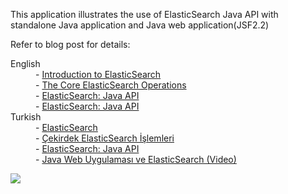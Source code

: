 This application illustrates the use of ElasticSearch Java API with standalone Java application and Java web application(JSF2.2) 

Refer to blog post for details:

<dl>
<dt>English</dt>
<dd>- <a href="http://en.kodcu.com/2013/09/elasticsearch-java-api-2/">Introduction to ElasticSearch</a></dd>
<dd>- <a href="http://en.kodcu.com/2013/09/english-the-core-elasticsearch-operations/">The Core ElasticSearch Operations</a></dd>
<dd>- <a href="http://en.kodcu.com/2013/09/elasticsearch-java-api-2/">ElasticSearch: Java API</a></dd>
<dd>- <a href="http://en.kodcu.com/2013/10/java-web-application-and-elasticsearch-video/">ElasticSearch: Java API</a></dd>
<dt>Turkish</dt>
<dd>- <a href="http://kodcu.com/2013/08/elasticsearch/">ElasticSearch</a></dd>
<dd>- <a href="http://kodcu.com/2013/08/cekirdek-elasticsearch-islemleri/">Çekirdek ElasticSearch İşlemleri</a></dd>
<dd>- <a href="http://kodcu.com/2013/08/elasticsearch-java-api/">ElasticSearch: Java API</a></dd>
<dd>- <a href="http://kodcu.com/2013/08/java-web-uygulamasi-ve-elasticsearch-video/">Java Web Uygulaması ve ElasticSearch (Video)</a></dd>
</dl>

<a target='_blank' href='http://imageshack.us/photo/my-images/109/l3j8.png/'><img src='http://img109.imageshack.us/img109/6836/l3j8.png' border='0'/></a>